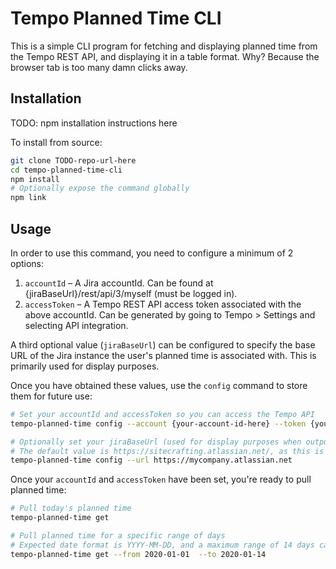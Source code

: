# Tempo Planned Time CLI

This is a simple CLI program for fetching and displaying planned time from the Tempo REST API, and displaying it in a table format. Why? Because the browser tab is too many damn clicks away.

## Installation

TODO: npm installation instructions here

To install from source:
```bash
git clone TODO-repo-url-here
cd tempo-planned-time-cli
npm install
# Optionally expose the command globally
npm link
```

## Usage

In order to use this command, you need to configure a minimum of 2 options:
1. `accountId` – A Jira accountId. Can be found at {jiraBaseUrl}/rest/api/3/myself (must be logged in).
2. `accessToken` – A Tempo REST API access token associated with the above accountId. Can be generated by going to Tempo > Settings and selecting API integration.

A third optional value (`jiraBaseUrl`) can be configured to specify the base URL of the Jira instance the user's planned time is associated with. This is primarily used for display purposes.

Once you have obtained these values, use the `config` command to store them for future use:

```bash
# Set your accountId and accessToken so you can access the Tempo API
tempo-planned-time config --account {your-account-id-here} --token {your-access-token-here}

# Optionally set your jiraBaseUrl (used for display purposes when outputting plan data)
# The default value is https://sitecrafting.atlassian.net/, as this is primarily a tool for SiteCrafting developers
tempo-planned-time config --url https://mycompany.atlassian.net
```

Once your `accountId` and `accessToken` have been set, you're ready to pull planned time:

```bash
# Pull today's planned time
tempo-planned-time get

# Pull planned time for a specific range of days
# Expected date format is YYYY-MM-DD, and a maximum range of 14 days can be specified
tempo-planned-time get --from 2020-01-01  --to 2020-01-14
```